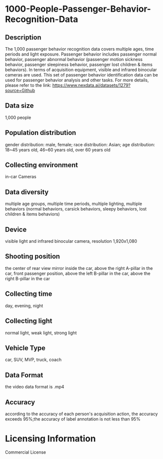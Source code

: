 # 1000-People-Passenger-Behavior-Recognition-Data

## Description
The 1,000 passenger behavior recognition data covers multiple ages, time periods and light exposure. Passenger behavior includes passenger normal behavior, passenger abnormal behavior (passenger motion sickness behavior, passenger sleepiness behavior, passenger lost children & items behaviors). In terms of acquisition equipment, visible and infrared binocular cameras are used. This set of passenger behavior identification data can be used for passenger behavior analysis and other tasks.
For more details, please refer to the link: https://www.nexdata.ai/datasets/1279?source=Github


## Data size
1,000 people
## Population distribution
gender distribution: male, female; race distribution: Asian; age distribution: 18~45 years old, 46~60 years old, over 60 years old
## Collecting environment
in-car Cameras
## Data diversity
multiple age groups, multiple time periods, multiple lighting, multiple behaviors (normal behaviors, carsick behaviors, sleepy behaviors, lost children & items behaviors)
## Device
visible light and infrared binocular camera, resolution 1,920x1,080
## Shooting position
the center of rear view mirror inside the car, above the right A-pillar in the car, front passenger position, above the left B-pillar in the car, above the right B-pillar in the car
## Collecting time
day, evening, night
## Collecting light
normal light, weak light, strong light
## Vehicle Type
car, SUV, MVP, truck, coach
## Data Format
the video data format is .mp4
## Accuracy
according to the accuracy of each person's acquisition action, the accuracy exceeds 95%;the accuracy of label annotation is not less than 95%
# Licensing Information
Commercial License
